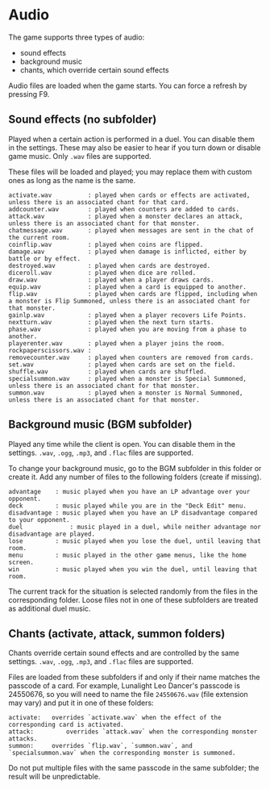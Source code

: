 # Audio

The game supports three types of audio:
- sound effects
- background music
- chants, which override certain sound effects

Audio files are loaded when the game starts. You can force a refresh by pressing F9.

## Sound effects (no subfolder)

Played when a certain action is performed in a duel. You can disable them in the settings. These may also be easier to hear if you turn down or disable game music. Only `.wav` files are supported.

These files will be loaded and played; you may replace them with custom ones as long as the name is the same.

	activate.wav          : played when cards or effects are activated, unless there is an associated chant for that card.
	addcounter.wav        : played when counters are added to cards.
	attack.wav            : played when a monster declares an attack, unless there is an associated chant for that monster.
	chatmessage.wav       : played when messages are sent in the chat of the current room.
	coinflip.wav          : played when coins are flipped.
	damage.wav            : played when damage is inflicted, either by battle or by effect.
	destroyed.wav         : played when cards are destroyed.
	diceroll.wav          : played when dice are rolled.
	draw.wav              : played when a player draws cards.
	equip.wav             : played when a card is equipped to another.
	flip.wav              : played when cards are flipped, including when a monster is Flip Summoned, unless there is an associated chant for that monster.
	gainlp.wav            : played when a player recovers Life Points.
	nextturn.wav          : played when the next turn starts.
	phase.wav             : played when you are moving from a phase to another.
	playerenter.wav       : played when a player joins the room.
	rockpaperscissors.wav :
	removecounter.wav     : played when counters are removed from cards.
	set.wav               : played when cards are set on the field.
	shuffle.wav           : played when cards are shuffled.
	specialsummon.wav     : played when a monster is Special Summoned, unless there is an associated chant for that monster.
	summon.wav            : played when a monster is Normal Summoned, unless there is an associated chant for that monster.

## Background music (BGM subfolder)

Played any time while the client is open. You can disable them in the settings. `.wav`, `.ogg`, `.mp3`, and `.flac` files are supported.

To change your background music, go to the BGM subfolder in this folder or create it.
Add any number of files to the following folders (create if missing).

	advantage    : music played when you have an LP advantage over your opponent.
	deck         : music played while you are in the "Deck Edit" menu.
	disadvantage : music played when you have an LP disadvantage compared to your opponent.
	duel		     : music played in a duel, while neither advantage nor disadvantage are played.
	lose         : music played when you lose the duel, until leaving that room.
	menu         : music played in the other game menus, like the home screen.
	win          : music played when you win the duel, until leaving that room.
The current track for the situation is selected randomly from the files in the corresponding folder. Loose files not in one of these subfolders are treated as additional duel music.

## Chants (activate, attack, summon folders)

Chants override certain sound effects and are controlled by the same settings. `.wav`, `.ogg`, `.mp3`, and `.flac` files are supported.

Files are loaded from these subfolders if and only if their name matches the passcode of a card. For example, Lunalight Leo Dancer's passcode is 24550676, so you will need to name the file `24550676.wav` (file extension may vary) and put it in one of these folders:

	activate:   overrides `activate.wav` when the effect of the corresponding card is activated.
	attack:			overrides `attack.wav` when the corresponding monster attacks.
	summon:     overrides `flip.wav`, `summon.wav`, and `specialsummon.wav` when the corresponding monster is summoned.
Do not put multiple files with the same passcode in the same subfolder; the result will be unpredictable.
